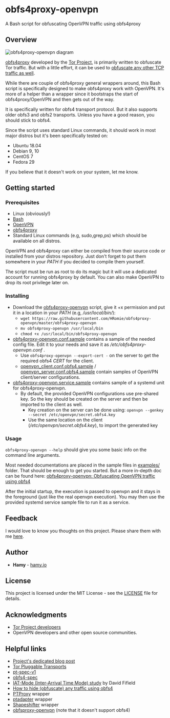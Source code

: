 # obfs4proxy-openvpn

A Bash script for obfuscating OpenVPN traffic using obfs4proxy

## Overview

![obfs4proxy-openvpn diagram](https://github.com/HRomie/obfs4proxy-openvpn/blob/master/img/obfs4proxy-openvpn-diagram.png)

[obfs4proxy](https://github.com/Yawning/obfs4) developed by the [Tor Project](https://www.torproject.org/), is primarily written to obfuscate Tor traffic. But with a little effort, it can be used to [obfuscate any other TCP traffic as well](https://hamy.io/post/000d/how-to-hide-obfuscate-any-traffic-using-obfs4/).

While there are couple of obfs4proxy general wrappers around, this Bash script is specifically designed to make obfs4proxy work with OpenVPN. It's more of a helper than a wrapper since it bootstraps the start of obfs4proxy/OpenVPN and then gets out of the way.

It is specifically written for obfs4 transport protocol. But it also supports older obfs3 and obfs2 transports. Unless you have a good reason, you should stick to obfs4.

Since the script uses standard Linux commands, it should work in most major distros but it's been specifically tested on:

* Ubuntu 18.04
* Debian 9, 10
* CentOS 7
* Fedora 29

If you believe that it doesn't work on your system, let me know.

## Getting started

### Prerequisites

* Linux (obviously!)
* [Bash](https://www.gnu.org/software/bash/)
* [OpenVPN](https://openvpn.net/)
* [obfs4proxy](https://github.com/Yawning/obfs4)
* Standard Linux commands (e.g, sudo,grep,ps) which should be available on all distros.

OpenVPN and obfs4proxy can either be compiled from their source code or installed from your distros repository. Just don't forget to put them somewhere in your *PATH* if you decided to compile them yourself.

The script must be run as root to do its magic but it will use a dedicated account for running obfs4proxy by default. You can also make OpenVPN to drop its root privilege later on.

### Installing

* Download the [obfs4proxy-openvpn](obfs4proxy-openvpn) script, give it +x permission and put it in a location in your *PATH* (e.g, */usr/local/bin/*):
  * `wget https://raw.githubusercontent.com/HRomie/obfs4proxy-openvpn/master/obfs4proxy-openvpn`
  * `mv obfs4proxy-openvpn /usr/local/bin`
  * `chmod +x /usr/local/bin/obfs4proxy-openvpn`
* [obfs4proxy-openvpn.conf.sample](examples/obfs4proxy-openvpn.conf.sample) contains a sample of the needed config file. Edit it to your needs and save it as */etc/obfs4proxy-openvpn.conf* .
  * Use `obfs4proxy-openvpn --export-cert -` on the server to get the required obfs4 *CERT* for the client.
  * [openvpn_client.conf.obfs4.sample](examples/openvpn_client.conf.obfs4.sample) / [openvpn_server.conf.obfs4.sample](examples/openvpn_server.conf.obfs4.sample) contain samples of OpenVPN client/server configurations.
* [obfs4proxy-openvpn.service.sample](examples/obfs4proxy-openvpn.service.sample) contains sample of a systemd unit for obfs4proxy-openvpn.
  * By default, the provided OpenVPN configurations use pre-shared key. So the key should be created on the server and then be imported to the client as well.
    * Key creation on the server can be done using: `openvpn --genkey --secret /etc/openvpn/secret.obfs4.key`
    * Use the same location on the client (*/etc/openvpn/secret.obfs4.key*), to import the generated key

### Usage

`obfs4proxy-openvpn --help` should give you some basic info on the command line arguments.

Most needed documentations are placed in the sample files in [examples/](examples/) folder. That should be enough to get you started. But a more in-depth doc can be found here: [obfs4proxy-openvpn: Obfuscating OpenVPN traffic using obfs4](https://hamy.io/post/000f/obfs4proxy-openvpn-obfuscating-openvpn-traffic-using-obfs4proxy/)

After the initial startup, the execution is passed to openvpn and it stays in the foreground (just like the real openvpn execution). You may then use the provided systemd service sample file to run it as a service.

## Feedback

I would love to know you thoughts on this project. Please share them with me [here](https://hamy.io/post/000f/obfs4proxy-openvpn-obfuscating-openvpn-traffic-using-obfs4proxy/#disqus_thread).

## Author

* **Hamy** - [hamy.io](https://hamy.io)

## License

This project is licensed under the MIT License - see the [LICENSE](LICENSE) file for details.

## Acknowledgments

* [Tor Project developers](https://www.torproject.org/about/corepeople.html.en)
* OpenVPN developers and other open source communities.

## Helpful links

* [Project's dedicated blog post](https://hamy.io/post/000f/obfs4proxy-openvpn-obfuscating-openvpn-traffic-using-obfs4proxy/)
* [Tor Pluggable Transports](https://www.torproject.org/docs/pluggable-transports)
* [pt-spec-v1](https://gitweb.torproject.org/torspec.git/tree/pt-spec.txt)
* [obfs4-spec](https://gitweb.torproject.org/pluggable-transports/obfs4.git/tree/doc/obfs4-spec.txt)
* [IAT-Mode (Inter-Arrival Time Mode) study](https://people.torproject.org/~dcf/obfs4-timing/) by David Fifield
* [How to hide (obfuscate) any traffic using obfs4](https://hamy.io/post/000d/how-to-hide-obfuscate-any-traffic-using-obfs4/)
* [PTProxy](https://github.com/gumblex/ptproxy) wrapper
* [ptadapter](https://github.com/twisteroidambassador/ptadapter) wrapper
* [Shapeshifter](https://github.com/OperatorFoundation/shapeshifter-dispatcher) wrapper
* [obfsproxy-openvpn](https://github.com/khavishbhundoo/obfsproxy-openvpn) (note that it doesn't support obfs4)
